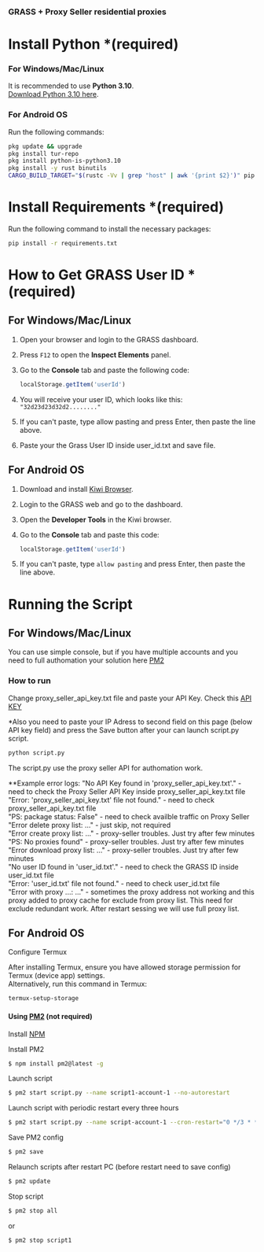 ### GRASS + Proxy Seller residential proxies

# Install Python *(required)

### For Windows/Mac/Linux
It is recommended to use **Python 3.10**.  
[Download Python 3.10 here](https://www.python.org/downloads/release/python-3100/).

### For Android OS

Run the following commands:

```bash
pkg update && upgrade
pkg install tur-repo
pkg install python-is-python3.10
pkg install -y rust binutils
CARGO_BUILD_TARGET="$(rustc -Vv | grep "host" | awk '{print $2}')" pip install maturin
```

# Install Requirements *(required)

Run the following command to install the necessary packages:

```bash
pip install -r requirements.txt
```

# How to Get GRASS User ID *(required)

## For Windows/Mac/Linux
1. Open your browser and login to the GRASS dashboard.
2. Press `F12` to open the **Inspect Elements** panel.
3. Go to the **Console** tab and paste the following code:

   ```javascript
   localStorage.getItem('userId')
   ```

4. You will receive your user ID, which looks like this: `"32d23d23d32d2........"`
5. If you can't paste, type allow pasting and press Enter, then paste the line above.
6. Paste your the Grass User ID inside user_id.txt and save file.

## For Android OS

1. Download and install [Kiwi Browser](https://play.google.com/store/apps/details?id=com.kiwibrowser.browser&hl=en).
2. Login to the GRASS web and go to the dashboard.
3. Open the **Developer Tools** in the Kiwi browser.
4. Go to the **Console** tab and paste this code:

   ```javascript
   localStorage.getItem('userId')
   ```

5. If you can't paste, type `allow pasting` and press Enter, then paste the line above.

# Running the Script

## For Windows/Mac/Linux

You can use simple console, but if you have multiple accounts and you need to full authomation your solution here [PM2](https://pm2.keymetrics.io/docs/usage/quick-start/)

### How to run

Change proxy_seller_api_key.txt file and paste your API Key. Check this [API KEY](https://proxy-seller.io/personal/api/)

*Also you need to paste your IP Adress to second field on this page (below API key field) and press the Save button after your can launch script.py script.

```bash
python script.py
```

The script.py use the proxy seller API for authomation work.

**Example error logs:
"No API Key found in 'proxy_seller_api_key.txt'." - need to check the Proxy Seller API Key inside proxy_seller_api_key.txt file<br />
"Error: 'proxy_seller_api_key.txt' file not found." - need to check proxy_seller_api_key.txt file<br />
"PS: package status: False" - need to check availble traffic on Proxy Seller<br />
"Error delete proxy list: ..." - just skip, not required<br />
"Error create proxy list: ..." - proxy-seller troubles. Just try after few minutes<br />
"PS: No proxies found" - proxy-seller troubles. Just try after few minutes<br />
"Error download proxy list: ..." - proxy-seller troubles. Just try after few minutes<br />
"No user ID found in 'user_id.txt'." - need to check the GRASS ID inside user_id.txt file<br />
"Error: 'user_id.txt' file not found." - need to check user_id.txt file<br />
"Error with proxy ...: ..." - sometimes the proxy address not working and this proxy added to proxy cache for exclude from proxy list. This need for exclude redundant work. After restart sessing we will use full proxy list.

## For Android OS

Configure Termux

After installing Termux, ensure you have allowed storage permission for Termux (device app) settings.  
Alternatively, run this command in Termux:

```bash
termux-setup-storage
```

#### Using [PM2](https://pm2.keymetrics.io/docs/usage/quick-start/) (not required)

Install [NPM](https://docs.npmjs.com/downloading-and-installing-node-js-and-npm)

Install PM2

```bash
$ npm install pm2@latest -g
```

Launch script

```bash
$ pm2 start script.py --name script1-account-1 --no-autorestart
```

Launch script with periodic restart every three hours

```bash
$ pm2 start script.py --name script-account-1 --cron-restart="0 */3 * * *"
```

Save PM2 config

```bash
$ pm2 save
```

Relaunch scripts after restart PC (before restart need to save config)

```bash
$ pm2 update
```

Stop script

```bash
$ pm2 stop all
```
or

```bash
$ pm2 stop script1
```
